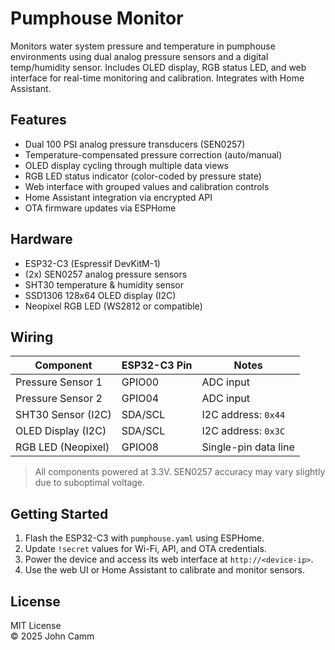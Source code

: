 # Pumphouse Monitor

Monitors water system pressure and temperature in pumphouse environments using dual analog pressure sensors and a digital temp/humidity sensor. Includes OLED display, RGB status LED, and web interface for real-time monitoring and calibration. Integrates with Home Assistant.

## Features

- Dual 100 PSI analog pressure transducers (SEN0257)
- Temperature-compensated pressure correction (auto/manual)
- OLED display cycling through multiple data views
- RGB LED status indicator (color-coded by pressure state)
- Web interface with grouped values and calibration controls
- Home Assistant integration via encrypted API
- OTA firmware updates via ESPHome

## Hardware

- ESP32-C3 (Espressif DevKitM-1)
- (2x) SEN0257 analog pressure sensors
- SHT30 temperature & humidity sensor
- SSD1306 128x64 OLED display (I2C)
- Neopixel RGB LED (WS2812 or compatible)

## Wiring

| Component               | ESP32-C3 Pin | Notes                |
|------------------------|--------------|----------------------|
| Pressure Sensor 1      | GPIO00       | ADC input            |
| Pressure Sensor 2      | GPIO04       | ADC input            |
| SHT30 Sensor (I2C)     | SDA/SCL      | I2C address: `0x44`  |
| OLED Display (I2C)     | SDA/SCL      | I2C address: `0x3C`  |
| RGB LED (Neopixel)     | GPIO08       | Single-pin data line |

> All components powered at 3.3V. SEN0257 accuracy may vary slightly due to suboptimal voltage.

## Getting Started

1. Flash the ESP32-C3 with `pumphouse.yaml` using ESPHome.
2. Update `!secret` values for Wi-Fi, API, and OTA credentials.
3. Power the device and access its web interface at `http://<device-ip>`.
4. Use the web UI or Home Assistant to calibrate and monitor sensors.

## License

MIT License  
© 2025 John Camm
